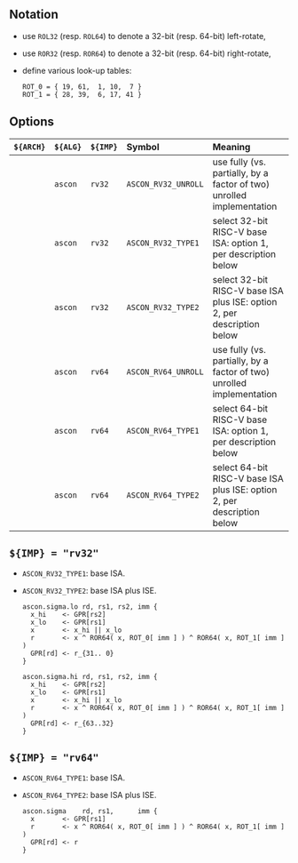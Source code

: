 <!--- -------------------------------------------------------------------- --->

## Notation

- use `ROL32` (resp. `ROL64`) to denote a 32-bit (resp. 64-bit)  left-rotate,
- use `ROR32` (resp. `ROR64`) to denote a 32-bit (resp. 64-bit) right-rotate,
- define various look-up tables:

  ```
  ROT_0 = { 19, 61,  1, 10,  7 }
  ROT_1 = { 28, 39,  6, 17, 41 }
  ```

<!--- -------------------------------------------------------------------- --->

## Options

| `${ARCH}` | `${ALG}`   | `${IMP}`  | Symbol                 | Meaning                                                                 |
| :-------- | :--------- | :-------- | :--------------------- | :---------------------------------------------------------------------- |
|           | `ascon`    | `rv32`    | `ASCON_RV32_UNROLL`    | use fully (vs. partially, by a factor of two) unrolled implementation   |
|           | `ascon`    | `rv32`    | `ASCON_RV32_TYPE1`     | select 32-bit RISC-V base ISA:          option 1, per description below |
|           | `ascon`    | `rv32`    | `ASCON_RV32_TYPE2`     | select 32-bit RISC-V base ISA plus ISE: option 2, per description below |
|           | `ascon`    | `rv64`    | `ASCON_RV64_UNROLL`    | use fully (vs. partially, by a factor of two) unrolled implementation   |
|           | `ascon`    | `rv64`    | `ASCON_RV64_TYPE1`     | select 64-bit RISC-V base ISA:          option 1, per description below |
|           | `ascon`    | `rv64`    | `ASCON_RV64_TYPE2`     | select 64-bit RISC-V base ISA plus ISE: option 2, per description below |

<!--- -------------------------------------------------------------------- --->

## `${IMP} = "rv32"`

- `ASCON_RV32_TYPE1`: base ISA.

- `ASCON_RV32_TYPE2`: base ISA plus ISE.

  ```
  ascon.sigma.lo rd, rs1, rs2, imm {
    x_hi    <- GPR[rs2]
    x_lo    <- GPR[rs1]
    x       <- x_hi || x_lo
    r       <- x ^ ROR64( x, ROT_0[ imm ] ) ^ ROR64( x, ROT_1[ imm ] )
    GPR[rd] <- r_{31.. 0}
  }

  ascon.sigma.hi rd, rs1, rs2, imm {
    x_hi    <- GPR[rs2]
    x_lo    <- GPR[rs1]
    x       <- x_hi || x_lo
    r       <- x ^ ROR64( x, ROT_0[ imm ] ) ^ ROR64( x, ROT_1[ imm ] )
    GPR[rd] <- r_{63..32}
  }
  ```

<!--- -------------------------------------------------------------------- --->

## `${IMP} = "rv64"`

- `ASCON_RV64_TYPE1`: base ISA.

- `ASCON_RV64_TYPE2`: base ISA plus ISE.

  ```
  ascon.sigma    rd, rs1,      imm {
    x       <- GPR[rs1]
    r       <- x ^ ROR64( x, ROT_0[ imm ] ) ^ ROR64( x, ROT_1[ imm ] )
    GPR[rd] <- r
  }
  ```

<!--- -------------------------------------------------------------------- --->
